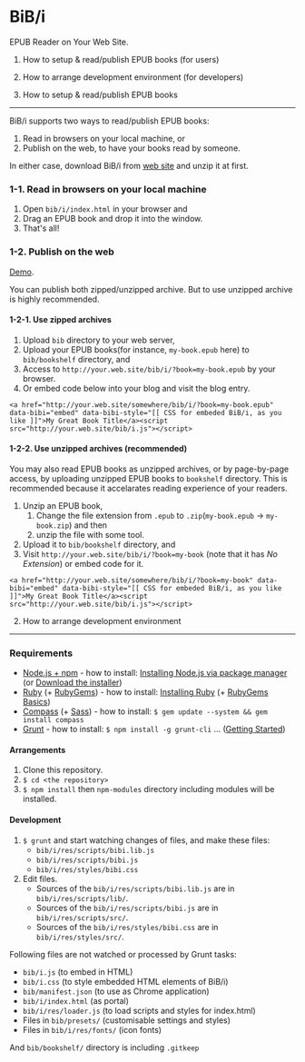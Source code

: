 BiB/i
================================================================================================================================

EPUB Reader on Your Web Site.

1. How to setup & read/publish EPUB books (for users)
2. How to arrange development environment (for developers)




1. How to setup & read/publish EPUB books
--------------------------------------------------------------------------------------------------------------------------------

BiB/i supports two ways to read/publish EPUB books:

1. Read in browsers on your local machine, or
2. Publish on the web, to have your books read by someone.

In either case, download BiB/i from [web site](http://sarasa.la/bib/i/#download) and unzip it at first.



### 1-1. Read in browsers on your local machine

1. Open `bib/i/index.html` in your browser and
2. Drag an EPUB book and drop it into the window.
3. That's all!



### 1-2. Publish on the web

[Demo](http://sarasa.la/bib/i/#demo).

You can publish both zipped/unzipped archive.
But to use unzipped archive is highly recommended.


#### 1-2-1. Use zipped archives

1. Upload `bib` directory to your web server,
2. Upload your EPUB books(for instance, `my-book.epub` here) to `bib/bookshelf` directory, and
3. Access to `http://your.web.site/bib/i/?book=my-book.epub` by your browser.
4. Or embed code below into your blog and visit the blog entry.

```
<a href="http://your.web.site/somewhere/bib/i/?book=my-book.epub" data-bibi="embed" data-bibi-style="[[ CSS for embeded BiB/i, as you like ]]">My Great Book Title</a><script src="http://your.web.site/bib/i.js"></script>
```


#### 1-2-2. Use unzipped archives (recommended)

You may also read EPUB books as unzipped archives, or by page-by-page access, by uploading unzipped EPUB books to `bookshelf` directory.
This is recommended because it accelarates reading experience of your readers.

1. Unzip an EPUB book,
    1. Change the file extension from `.epub` to `.zip`(`my-book.epub` -> `my-book.zip`) and then
    2. unzip the file with some tool.
2. Upload it to `bib/bookshelf` directory, and
3. Visit `http://your.web.site/bib/i/?book=my-book` (note that it has *No Extension*) or embed code for it.

```
<a href="http://your.web.site/somewhere/bib/i/?book=my-book" data-bibi="embed" data-bibi-style="[[ CSS for embeded BiB/i, as you like ]]">My Great Book Title</a><script src="http://your.web.site/bib/i.js"></script>
```




2. How to arrange development environment
--------------------------------------------------------------------------------------------------------------------------------


### Requirements

* [Node.js + npm](http://nodejs.org/) - how to install: [Installing Node.js via package manager](https://github.com/joyent/node/wiki/Installing-Node.js-via-package-manager) (or [Download the installer](http://nodejs.org/download/))
* [Ruby](https://www.ruby-lang.org/) (+ [RubyGems](http://guides.rubygems.org/)) - how to install: [Installing Ruby](https://www.ruby-lang.org/en/installation/) (+ [RubyGems Basics](http://guides.rubygems.org/rubygems-basics/))
* [Compass](http://compass-style.org/) (+ [Sass](http://sass-lang.com/)) - how to install: `$ gem update --system && gem install compass`
* [Grunt](http://gruntjs.com/) - how to install: `$ npm install -g grunt-cli` ... ([Getting Started](http://gruntjs.com/getting-started))


#### Arrangements

1. Clone this repository.
2. `$ cd <the repository>`
3. `$ npm install` then `npm-modules` directory including modules will be installed.


#### Development

1. `$ grunt` and start watching changes of files, and make these files:
    * `bib/i/res/scripts/bibi.lib.js`
    * `bib/i/res/scripts/bibi.js`
    * `bib/i/res/styles/bibi.css`
2. Edit files.
    * Sources of the `bib/i/res/scripts/bibi.lib.js` are in `bib/i/res/scripts/lib/`.
    * Sources of the `bib/i/res/scripts/bibi.js` are in `bib/i/res/scripts/src/`.
    * Sources of the `bib/i/res/styles/bibi.css` are in `bib/i/res/styles/src/`.

Following files are not watched or processed by Grunt tasks:

* `bib/i.js` (to embed in HTML)
* `bib/i.css` (to style embedded HTML elements of BiB/i)
* `bib/manifest.json` (to use as Chrome application)
* `bib/i/index.html` (as portal)
* `bib/i/res/loader.js` (to load scripts and styles for index.html)
* Files in `bib/presets/` (customisable settings and styles)
* Files in `bib/i/res/fonts/` (icon fonts)

And `bib/bookshelf/` directory is including `.gitkeep`








